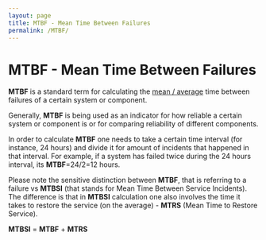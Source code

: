 ```yaml
---
layout: page
title: MTBF - Mean Time Between Failures
permalink: /MTBF/
---
```


# MTBF - Mean Time Between Failures

**MTBF** is a standard term for calculating the [mean / average](What%20is%20Statistical%20Mean?%20-%20Definition%20from%20Techopedia%20www.techopedia.com%20%E2%80%BA%20definition%20%E2%80%BA%20statistical-mean) time between failures of a certain system or component. 

Generally, **MTBF** is being used as an indicator for how reliable a certain system or component is or for comparing reliability of different components. 

In order to calculate **MTBF** one needs to take a certain time interval (for instance, 24 hours) and divide it for amount of incidents that happened in that interval. For example, if a system has failed twice during the 24 hours interval, its **MTBF**=24/2=12 hours.

Please note the sensitive distinction between **MTBF**, that is referring to a failure vs **MTBSI** (that stands for Mean Time Between Service Incidents). The difference is that in **MTBSI** calculation one also involves the time it takes to restore the service (on the average) - **MTRS** (Mean Time to Restore Service).

**MTBSI** = **MTBF** + **MTRS** 

